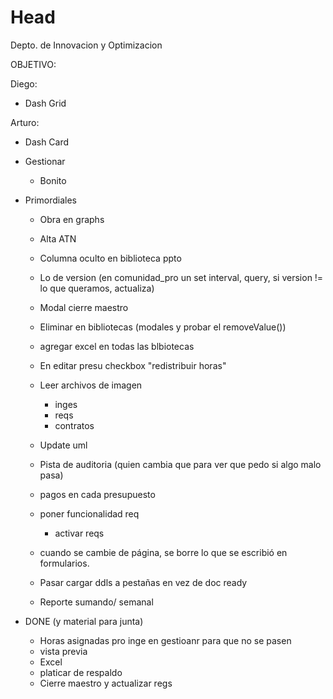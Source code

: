 # Head
Depto. de Innovacion y Optimizacion

 OBJETIVO:
 
 Diego:
 - Dash Grid
 
 
 Arturo:
 - Dash Card
  - Gestionar
    - Bonito

- Primordiales
  - Obra en graphs
  - Alta ATN
  - Columna oculto en biblioteca ppto
  - Lo de version (en comunidad_pro un set interval, query, si version != lo que queramos, actualiza)

  - Modal cierre maestro
  - Eliminar en bibliotecas (modales y probar el removeValue())
  - agregar excel en todas las blbiotecas
  - En editar presu checkbox "redistribuir horas"
  - Leer archivos de imagen
    - inges
    - reqs
    - contratos
  - Update uml
  - Pista de auditoria (quien cambia que para ver que pedo si algo malo pasa)
  - pagos en cada presupuesto
  - poner funcionalidad req
    - activar reqs  
  - cuando se cambie de página, se borre lo que se escribió en formularios.
  - Pasar cargar ddls a pestañas en vez de doc ready
  - Reporte sumando/ semanal

- DONE (y material para junta)
  - Horas asignadas pro inge en gestioanr para que no se pasen 
  - vista previa
  - Excel
   - platicar de respaldo
  - Cierre maestro y actualizar regs
